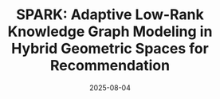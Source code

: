 ---
title: "SPARK: Adaptive Low-Rank Knowledge Graph Modeling in Hybrid Geometric Spaces for Recommendation"
collection: publications
permalink: /publication/spark
excerpt: 'Accepted to CIKM 2025 (CCF-B). A novel hybrid geometric GNN for knowledge-aware recommendation.'
date: 2025-08-04
venue: 'ACM International Conference on Information and Knowledge Management (CIKM &apos;25)'
paperurl: 'https://arxiv.org/abs/2509.11094' # <--- 替换成真实的链接
citation: "Binhao Wang, Yutian Xiao, Maolin Wang, et al. (2025). &quot;SPARK: Adaptive Low-Rank Knowledge Graph Modeling in Hybrid Geometric Spaces for Recommendation.&quot; <i>CIKM &apos;25</i>."
---